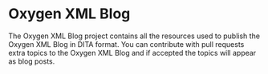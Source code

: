 # Oxygen XML Blog

The Oxygen XML Blog project contains all the resources used to publish the Oxygen 
XML Blog in DITA format.
You can contribute with pull requests extra topics to the Oxygen XML Blog and if accepted
the topics will appear as blog posts.